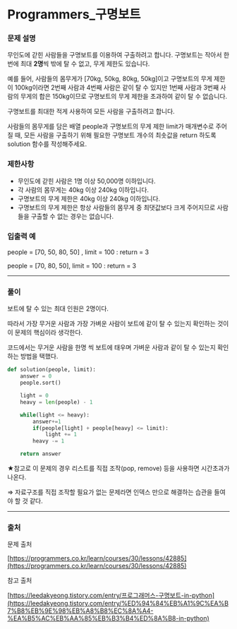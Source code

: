 # Programmers_구명보트

### **문제 설명**

무인도에 갇힌 사람들을 구명보트를 이용하여 구출하려고 합니다. 구명보트는 작아서 한 번에 최대 **2명**씩 밖에 탈 수 없고, 무게 제한도 있습니다.

예를 들어, 사람들의 몸무게가 [70kg, 50kg, 80kg, 50kg]이고 구명보트의 무게 제한이 100kg이라면 2번째 사람과 4번째 사람은 같이 탈 수 있지만 1번째 사람과 3번째 사람의 무게의 합은 150kg이므로 구명보트의 무게 제한을 초과하여 같이 탈 수 없습니다.

구명보트를 최대한 적게 사용하여 모든 사람을 구출하려고 합니다.

사람들의 몸무게를 담은 배열 people과 구명보트의 무게 제한 limit가 매개변수로 주어질 때, 모든 사람을 구출하기 위해 필요한 구명보트 개수의 최솟값을 return 하도록 solution 함수를 작성해주세요.

### 제한사항

- 무인도에 갇힌 사람은 1명 이상 50,000명 이하입니다.
- 각 사람의 몸무게는 40kg 이상 240kg 이하입니다.
- 구명보트의 무게 제한은 40kg 이상 240kg 이하입니다.
- 구명보트의 무게 제한은 항상 사람들의 몸무게 중 최댓값보다 크게 주어지므로 사람들을 구출할 수 없는 경우는 없습니다.

### 입출력 예

people = [70, 50, 80, 50] , limit = 100 : return = 3

people = [70, 80, 50], limit = 100 : return = 3

---

### 풀이

보트에 탈 수 있는 최대 인원은 2명이다.

따라서 가장 무거운 사람과 가장 가벼운 사람이 보트에 같이 탈 수 있는지 확인하는 것이 이 문제의 핵심이라 생각한다.

코드에서는 무거운 사람을 한명 씩 보트에 태우며 가벼운 사람과 같이 탈 수 있는지 확인하는 방법을 택했다.

```python
def solution(people, limit):
    answer = 0
    people.sort()

    light = 0
    heavy = len(people) - 1

    while(light <= heavy):
        answer+=1
        if(people[light] + people[heavy] <= limit):
            light += 1
        heavy -= 1

    return answer
```

★참고로 이 문제의 경우 리스트를 직접 조작(pop, remove) 등을 사용하면 시간초과가 나온다.

⇒ 자료구조를 직접 조작할 필요가 없는 문제라면 인덱스 만으로 해결하는 습관을 들여야 할 것 같다.

---

### 출처

문제 출처

[https://programmers.co.kr/learn/courses/30/lessons/42885](https://programmers.co.kr/learn/courses/30/lessons/42885)

참고 출처

[https://leedakyeong.tistory.com/entry/프로그래머스-구명보트-in-python](https://leedakyeong.tistory.com/entry/%ED%94%84%EB%A1%9C%EA%B7%B8%EB%9E%98%EB%A8%B8%EC%8A%A4-%EA%B5%AC%EB%AA%85%EB%B3%B4%ED%8A%B8-in-python)
